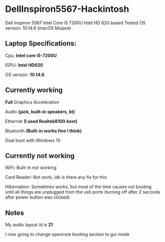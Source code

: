 # DellInspiron5567-Hackintosh
Dell Inspiron 5567 Intel Core i5 7200U Intel HD 620 based
Tested OS version: 10.14.6 (macOS Mojave)

## Laptop Specifications:

Cpu: **Intel core i5-7200U**

IGPU: **Intel HD620**

OS version: **10.14.6**

## Currently working

**Full** Graphics Acceleration

Audio **(jack, built-in speakers, bt)**

Ethernet **(I used Realtek8100.kext)** 

Bluetooth **(Built-in works fine I think)**

Dual boot with Windows 10

## Currently not working

WiFi: Built-in not working

Card Reader: Not work, idk is there any fix for this

Hibernation: Sometimes works, but most of the time causes not booting until all things are unplugged from the usb ports (turning off after 2 seconds after power button was clicked)

## Notes

My audio layout id is **21**

I now going to change opencore booting section to gui mode
